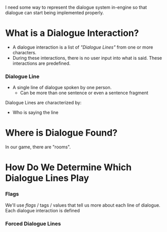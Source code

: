 I need some way to represent the dialogue system in-engine so that dialogue can start being implemented properly.
# What is a Dialogue Interaction?

- A dialogue interaction is a list of *"Dialogue Lines"* from one or more characters.
- During these interactions, there is no user input into what is said. These interactions are predefined.

### Dialogue Line

- A single line of dialogue spoken by one person.
	- Can be more than one sentence or even a sentence fragment

Dialogue Lines are characterized by:
- Who is saying the line

# Where is Dialogue Found?

In our game, there are "rooms".

# How Do We Determine Which Dialogue Lines Play

### Flags

We'll use *flags* / tags / values that tell us more about each line of dialogue. Each dialogue interaction is defined

### Forced Dialogue Lines
